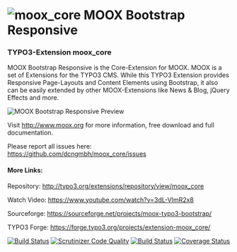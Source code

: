 ![moox_core](https://raw.github.com/dcngmbh/moox_core/master/ext_icon64.png)  MOOX Bootstrap Responsive
=========

### TYPO3-Extension moox_core

MOOX Bootstrap Responsive is the Core-Extension for MOOX. MOOX is a set of Extensions for the TYPO3 CMS. While this TYPO3 Extension provides Responsive Page-Layouts and Content Elements using Bootstrap, it also can be easily extended by other MOOX-Extensions like News & Blog, jQuery Effects and more.

![MOOX Bootstrap Responsive Preview](https://raw.github.com/dcngmbh/moox_core/master/ext_preview_forge.jpg)

Visit http://www.moox.org for more information, free download and full documentation.

Please report all issues here: https://github.com/dcngmbh/moox_core/issues

#### More Links:

Repository: http://typo3.org/extensions/repository/view/moox_core

Watch Video: https://www.youtube.com/watch?v=3dL-VImR2x8

Sourceforge: https://sourceforge.net/projects/moox-typo3-bootstrap/

TYPO3 Forge: https://forge.typo3.org/projects/extension-moox_core/

[![Build Status](https://scrutinizer-ci.com/g/dcngmbh/moox_core/badges/build.png?b=master)](https://scrutinizer-ci.com/g/dcngmbh/moox_core/build-status/master) [![Scrutinizer Code Quality](https://scrutinizer-ci.com/g/dcngmbh/moox_core/badges/quality-score.png?b=master)](https://scrutinizer-ci.com/g/dcngmbh/moox_core/?branch=master) [![Build Status](https://travis-ci.org/dcngmbh/moox_core.svg?branch=master)](https://travis-ci.org/dcngmbh/moox_core) [![Coverage Status](https://coveralls.io/repos/dcngmbh/moox_core/badge.svg)](https://coveralls.io/r/dcngmbh/moox_core)
